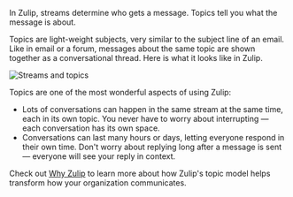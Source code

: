 In Zulip, streams determine who gets a message. Topics tell you what the
message is about.

Topics are light-weight subjects, very similar to the subject line of an email.
Like in email or a forum, messages about the same topic are shown together as a
conversational thread. Here is what it looks like in Zulip.

![Streams and topics](/static/images/help/streams-and-topics.png)

Topics are one of the most wonderful aspects of using Zulip:

* Lots of conversations can happen in the same stream at the same time, each in
  its own topic. You never have to worry about interrupting — each
  conversation has its own space.
* Conversations can last many hours or days, letting everyone respond in their
  own time. Don't worry about replying long after a message is sent —
  everyone will see your reply in context.

Check out [Why Zulip](/why-zulip/) to learn more about how Zulip's topic model
helps transform how your organization communicates.
